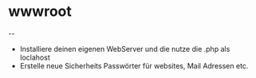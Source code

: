 # wwwroot
 --
 - Installiere deinen eigenen WebServer und die nutze die .php als loclahost
 - Erstelle neue Sicherheits Passwörter für websites, Mail Adressen etc.
